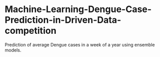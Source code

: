 # Machine-Learning-Dengue-Case-Prediction-in-Driven-Data-competition
Prediction of average Dengue cases in a week of a year using ensemble models.
